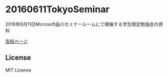 # 20160611TokyoSeminar
2016年6月11日Microsoft品川セミナールームにて開催する学生限定勉強会の資料 

[告知ページ](https://manage.doorkeeper.jp/groups/jazug-student/events/44795)

## License
MIT License
